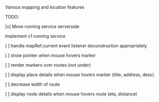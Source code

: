 Various mapping and location features

TODO:

[x] Move running service serverside

Implement v1 running service

[ ] handle mapRef.current event listener deconstruction appropriately

[ ] show pointer when mouse hovers marker

[ ] render markers over routes (not under)

[ ] display place details when mouse hovers marker (title, address, desc)

[ ] decrease width of route

[ ] display route details when mouse hovers route (eta, distance)

